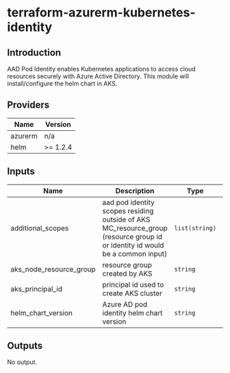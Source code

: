 # terraform-azurerm-kubernetes-identity

## Introduction

AAD Pod Identity enables Kubernetes applications to access cloud resources securely with Azure Active Directory.
This module will install/configure the helm chart in AKS.
<br />

<!--- BEGIN_TF_DOCS --->
## Providers

| Name | Version |
|------|---------|
| azurerm | n/a |
| helm | >= 1.2.4 |

## Inputs

| Name | Description | Type | Default | Required |
|------|-------------|------|---------|:-----:|
| additional\_scopes | aad pod identity scopes residing outside of AKS MC\_resource\_group (resource group id or identity id would be a common input) | `list(string)` | `[]` | no |
| aks\_node\_resource\_group | resource group created by AKS | `string` | n/a | yes |
| aks\_principal\_id | principal id used to create AKS cluster | `string` | n/a | yes |
| helm\_chart\_version | Azure AD pod identity helm chart version | `string` | `"2.0.0"` | no |

## Outputs

No output.
<!--- END_TF_DOCS --->

